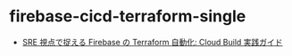 # firebase-cicd-terraform-single
- [SRE 視点で捉える Firebase の Terraform 自動化: Cloud Build 実践ガイド](https://zenn.dev/nozomi_cobo/articles/sre-firebase-terraform-cloud-build)